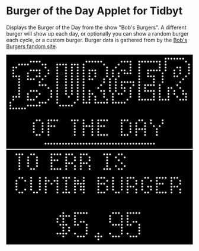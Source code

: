 # Burger of the Day Applet for Tidbyt

Displays the Burger of the Day from the show "Bob's Burgers". A different burger will show up each day, or optionally you can show a random burger each cycle, or a custom burger. Burger data is gathered from by the [Bob's Burgers fandom site](https://bobs-burgers.fandom.com/wiki/Burger_of_the_Day).

![Burger of the Day Applet for Tidbyt](burgerotd1.png) ![Burger of the Day Applet for Tidbyt](burgerotd2.png)